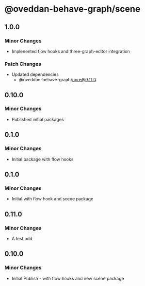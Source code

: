 # @oveddan-behave-graph/scene

## 1.0.0

### Minor Changes

- Implenented flow hooks and three-graph-editor integration

### Patch Changes

- Updated dependencies
  - @oveddan-behave-graph/core@0.11.0

## 0.10.0

### Minor Changes

- Published initial packages

## 0.1.0

### Minor Changes

- Initial package with flow hooks

## 0.1.0

### Minor Changes

- Initial with flow hook and scene package

## 0.11.0

### Minor Changes

- A test add

## 0.10.0

### Minor Changes

- Initial Publish - with flow hooks and new scene package
